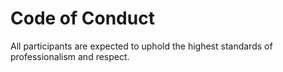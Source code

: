 # Code of Conduct
All participants are expected to uphold the highest standards of professionalism and respect.

